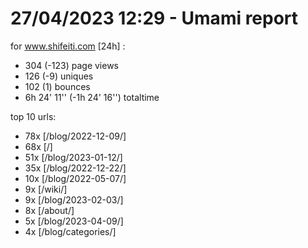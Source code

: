 # 27/04/2023 12:29 - Umami report
for www.shifeiti.com [24h] :

 - 304 (-123) page views
 - 126 (-9) uniques
 - 102 (1) bounces
 - 6h 24' 11'' (-1h 24' 16'') totaltime


top 10 urls:
 - 78x [/blog/2022-12-09/]
 - 68x [/]
 - 51x [/blog/2023-01-12/]
 - 35x [/blog/2022-12-22/]
 - 10x [/blog/2022-05-07/]
 - 9x [/wiki/]
 - 9x [/blog/2023-02-03/]
 - 8x [/about/]
 - 5x [/blog/2023-04-09/]
 - 4x [/blog/categories/]


